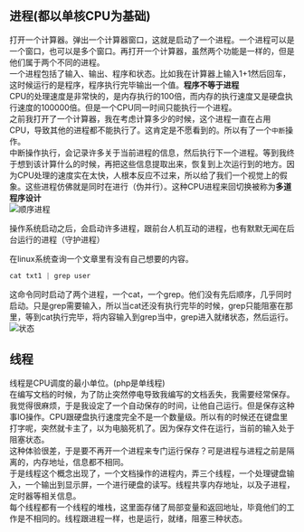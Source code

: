 ## 进程(都以单核CPU为基础)
打开一个计算器。弹出一个计算器窗口，这就是启动了一个进程。一个进程可以是一个窗口，也可以是多个窗口。再打开一个计算器，虽然两个功能是一样的，但是他们属于两个不同的进程。              
一个进程包括了输入、输出、程序和状态。比如我在计算器上输入1+1然后回车，这时候运行的是程序，程序执行完毕输出一个值。**程序不等于进程**       
CPU的处理速度是非常快的，是内存执行的100倍，而内存的执行速度又是硬盘执行速度的100000倍。但是一个CPU同一时间只能执行一个进程。       
之前我打开了一个计算器，我在考虑计算多少的时候，这个进程一直在占用CPU，导致其他的进程都不能执行了。这肯定是不愿看到的。所以有了一个`中断`操作。         
中断操作执行，会记录许多关于当前进程的信息，然后执行下一个进程。等到我终于想到该计算什么的时候，再把这些信息提取出来，恢复到上次运行到的地方。因为CPU处理的速度实在太快，人根本反应不过来，所以给了我们一个视觉上的假象。这些进程仿佛就是同时在进行（伪并行）。这种CPU进程来回切换被称为**多道程序设计**        
![顺序进程](../images/system-now/%E8%BF%9B%E7%A8%8B%E6%89%A7%E8%A1%8C%E9%A1%BA%E5%BA%8F.png)  

操作系统启动之后，会启动许多进程，跟前台人机互动的进程，也有默默无闻在后台运行的进程（守护进程）   

在linux系统查询一个文章里有没有自己想要的内容。
```s
cat txt1 | grep user
```
这命令同时启动了两个进程，一个cat，一个grep。他们没有先后顺序，几乎同时启动。只是grep需要输入，所以当cat还没有执行完毕的时候，grep只能阻塞在那里，等到cat执行完毕，将内容输入到grep当中，grep进入就绪状态，然后运行。
![状态](../images/system-now/three%20status.png)

## 线程
线程是CPU调度的最小单位。(php是单线程)          
在编写文档的时候，为了防止突然停电导致我编写的文档丢失，我需要经常保存。我觉得很麻烦，于是我设定了一个自动保存的时间，让他自己运行。但是保存这种事IO操作。CPU跟硬盘执行速度完全不是一个数量级。所以有的时候还在键盘里打字呢，突然就卡主了，以为电脑死机了。因为保存文件在运行，当前的输入处于阻塞状态。     
这种体验很差，于是要不再开一个进程来专门运行保存？可是进程与进程之前是隔离的，内存地址，信息都不相同。      
于是线程这个概念出现了，一个文档操作的进程内，弄三个线程，一个处理键盘输入，一个输出到显示屏，一个进行硬盘的读写。线程共享内存地址，以及子进程，定时器等相关信息。      
每个线程都有一个线程的堆栈，这里面存储了局部变量和返回地址，毕竟他们的工作是不相同的。线程跟进程一样，也是运行，就绪，阻塞三种状态。


